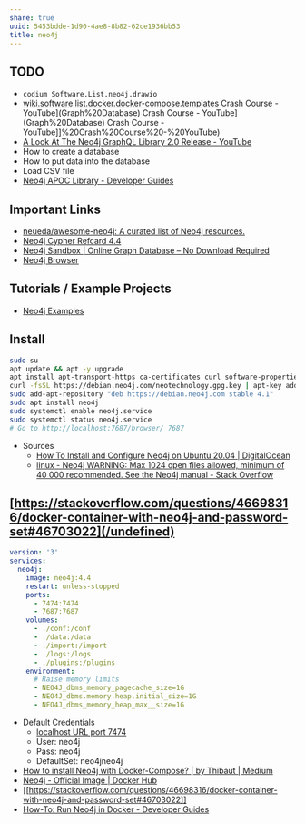 ```yaml
---
share: true
uuid: 5453bdde-1d90-4ae8-8b82-62ce1936bb53
title: neo4j
---
```

## TODO

* `codium Software.List.neo4j.drawio`
* [wiki.software.list.docker.docker-compose.templates](/undefined) Crash Course - YouTube](Graph%20Database) Crash Course - YouTube](Graph%20Database) Crash Course - YouTube]]%20Crash%20Course%20-%20YouTube)
* [A Look At The Neo4j GraphQL Library 2.0 Release - YouTube](https://www.youtube.com/watch?v=Ww3XclhuaaU)
* How to create a database
* How to put data into the database
* Load CSV file
* [Neo4j APOC Library - Developer Guides](https://neo4j.com/developer/neo4j-apoc/)

## Important Links

* [neueda/awesome-neo4j: A curated list of Neo4j resources.](https://github.com/neueda/awesome-neo4j)
* [Neo4j Cypher Refcard 4.4](https://neo4j.com/docs/cypher-refcard/current/)
* [Neo4j Sandbox | Online Graph Database – No Download Required](https://neo4j.com/sandbox/)
* [Neo4j Browser](http://localhost:7474/browser/)

## Tutorials / Example Projects

* [Neo4j Examples](https://github.com/neo4j-examples?query=movies)

## Install

``` bash
sudo su
apt update && apt -y upgrade
apt install apt-transport-https ca-certificates curl software-properties-common -y
curl -fsSL https://debian.neo4j.com/neotechnology.gpg.key | apt-key add -
sudo add-apt-repository "deb https://debian.neo4j.com stable 4.1"
sudo apt install neo4j
sudo systemctl enable neo4j.service
sudo systemctl status neo4j.service
# Go to http://localhost:7687/browser/ 7687
```

* Sources
  * [How To Install and Configure Neo4j on Ubuntu 20.04 | DigitalOcean](https://www.digitalocean.com/community/tutorials/how-to-install-and-configure-neo4j-on-ubuntu-20-04)
  * [linux - Neo4j WARNING: Max 1024 open files allowed, minimum of 40 000 recommended. See the Neo4j manual - Stack Overflow](https://stackoverflow.com/questions/20924596/neo4j-warning-max-1024-open-files-allowed-minimum-of-40-000-recommended-see-t)
## [https://stackoverflow.com/questions/46698316/docker-container-with-neo4j-and-password-set#46703022](/undefined)


``` yaml
version: '3'
services:
  neo4j:
    image: neo4j:4.4
    restart: unless-stopped
    ports:
      - 7474:7474
      - 7687:7687
    volumes:
      - ./conf:/conf
      - ./data:/data
      - ./import:/import
      - ./logs:/logs
      - ./plugins:/plugins
    environment: 
      # Raise memory limits
      - NEO4J_dbms_memory_pagecache_size=1G
      - NEO4J_dbms.memory.heap.initial_size=1G
      - NEO4J_dbms_memory_heap_max__size=1G
```

* Default Credentials
  * [localhost URL port 7474](http://localhost:7474/browser/)
  * User: neo4j
  * Pass: neo4j
  * DefaultSet: neo4jneo4j
* [How to install Neo4j with Docker-Compose? | by Thibaut | Medium](https://thibaut-deveraux.medium.com/how-to-install-neo4j-with-docker-compose-36e3ba939af0)
* [Neo4j - Official Image | Docker Hub](https://hub.docker.com/_/neo4j)
* [[https://stackoverflow.com/questions/46698316/docker-container-with-neo4j-and-password-set#46703022]]
* [How-To: Run Neo4j in Docker - Developer Guides](https://neo4j.com/developer/docker-run-neo4j/)
